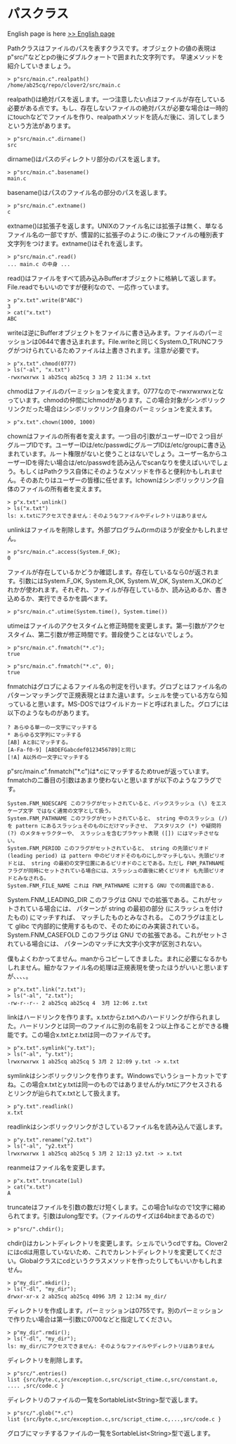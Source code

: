 # パスクラス

English page is here [>> English page](path-en)

Pathクラスはファイルのパスを表すクラスです。オブジェクトの値の表現はp"src/"などとpの後にダブルクォートで囲まれた文字列です。
早速メソッドを紹介していきましょう。

    > p"src/main.c".realpath()
    /home/ab25cq/repo/clover2/src/main.c

realpath()は絶対パスを返します。一つ注意したい点はファイルが存在している必要がある点です。もし、存在しないファイルの絶対パスが必要な場合は一時的にtouchなどでファイルを作り、realpathメソッドを読んだ後に、消してしまうという方法があります。

    > p"src/main.c".dirname()
    src

dirname()はパスのディレクトリ部分のパスを返します。

    > p"src/main.c".basename()
    main.c

basename()はパスのファイル名の部分のパスを返します。

    > p"src/main.c".extname()
    c

extname()は拡張子を返します。UNIXのファイル名には拡張子は無く、単なるファイル名の一部ですが、慣習的に拡張子のように.の後にファイルの種別表す文字列をつけます。extname()はそれを返します。

    > p"src/main.c".read()
    ... main.c の中身 ...

read()はファイルをすべて読み込みBufferオブジェクトに格納して返します。File.readでもいいのですが便利なので、一応作っています。

    > p"x.txt".write(B"ABC")
    3
    > cat("x.txt")
    ABC

writeは逆にBufferオブジェクトをファイルに書き込みます。ファイルのパーミッションは0644で書き込まれます。File.writeと同じくSystem.O_TRUNCフラグがつけられているためファイルは上書きされます。注意が必要です。

    > p"x.txt".chmod(0777)
    > ls("-al", "x.txt")
    -rwxrwxrwx 1 ab25cq ab25cq 3 3月 2 11:34 x.txt

chmodはファイルのパーミッションを変えます。0777なので-rwxrwxrwxとなっています。chmodの仲間にlchmodがあります。この場合対象がシンボリックリンクだった場合はシンボリックリンク自身のパーミッションを変えます。

    > p"x.txt".chown(1000, 1000)

chownはファイルの所有者を変えます。一つ目の引数がユーザーIDで２つ目がグループIDです。ユーザーIDは/etc/passwdにグループIDは/etc/groupに書き込まれています。ルート権限がないと使うことはないでしょう。ユーザー名からユーザーIDを得たい場合は/etc/passwdを読み込んでscanなりを使えばいいでしょう。もしくはPathクラス自体にそのようなメソッドを作ると便利かもしれません。そのあたりはユーザーの皆様に任せます。lchownはシンボリックリンク自体のファイルの所有者を変えます。

    > p"x.txt".unlink()
    > ls("x.txt")
    ls: x.txtにアクセスできません：そのようなファイルやディレクトリはありません

unlinkはファイルを削除します。外部プログラムのrmのほうが安全かもしれません。

    > p"src/main.c".access(System.F_OK);
    0

ファイルが存在しているかどうか確認します。存在しているなら0が返されます。引数にはSystem.F_OK, System.R_OK, System.W_OK, System.X_OKのどれかが使われます。それぞれ、ファイルが存在しているか、読み込めるか、書き込めるか、実行できるかを調べます。

    > p"src/main.c".utime(System.time(), System.time())

utimeはファイルのアクセスタイムと修正時間を変更します。第一引数がアクセスタイム、第二引数が修正時間です。普段使うことはないでしょう。

    > p"src/main.c".fnmatch("*.c");
    true

    > p"src/main.c".fnmatch("*.c", 0);
    true

fnmatchはグロブによるファイル名の判定を行います。グロブとはファイル名のパターンマッチングで正規表現とはまた違います。シェルを使っている方なら知っていると思います。MS-DOSではワイルドカードと呼ばれました。グロブには以下のようなものがあります。

    ? あらゆる単一の一文字にマッチする
    * あらゆる文字列にマッチする
    [AB] AとBにマッチする。
    [A-Fa-f0-9] [ABDEFGabcdef0123456789]と同じ
    [!A] A以外の一文字にマッチする

p"src/main.c".fnmatch("\*.c")は\*.cにマッチするためtrueが返っています。fnmatchの二番目の引数はあまり使わないと思いますが以下のようなフラグです。

    System.FNM_NOESCAPE このフラグがセットされていると、バックスラッシュ (\) をエスケープ文字 ではなく通常の文字として扱う。
    System.FNM_PATHNAME このフラグがセットされていると、 string 中のスラッシュ (/) を pattern にあるスラッシュそのものにだけマッチさせ、 アスタリスク (*) や疑問符 (?) のメタキャラクターや、 スラッシュを含むブラケット表現 ([]) にはマッチさせない。 
    System.FNM_PERIOD このフラグがセットされていると、 string の先頭ピリオド (leading period) は pattern 中のピリオドそのものにしかマッチしない。先頭ピリオドとは、 string の最初の文字位置にあるピリオドのことである。ただし FNM_PATHNAME フラグが同時にセットされている場合には、スラッシュの直後に続くピリオド も先頭ピリオドとみなされる。 
    System.FNM_FILE_NAME これは FNM_PATHNAME に対する GNU での同義語である. 
System.FNM_LEADING_DIR このフラグは GNU での拡張である。これがセットされている場合には、 パターンが string の最初の部分 (にスラッシュを付けたもの) にマッチすれば、 マッチしたものとみなされる。 このフラグは主として glibc で内部的に使用するもので、そのためにのみ実装されている。 
    System.FNM_CASEFOLD このフラグは GNU での拡張である。これがセットされている場合には、 パターンのマッチに大文字小文字が区別されない。 

僕もよくわかってません。manからコピーしてきました。まれに必要になるかもしれません。細かなファイル名の処理は正規表現を使ったほうがいいと思いますが、、、、。

    > p"x.txt".link("z.txt");
    > ls("-al", "z.txt");
    -rw-r--r-- 2 ab25cq ab25cq 4  3月 12:06 z.txt

linkはハードリンクを作ります。x.txtからz.txtへのハードリンクが作られました。ハードリンクとは同一のファイルに別の名前を２つ以上作ることができる機能です。この場合x.txtとz.txtは同一のファイルです。

    > p"x.txt".symlink("y.txt");
    > ls("-al", "y.txt");
    lrwxrwxrwx 1 ab25cq ab25cq 5 3月 2 12:09 y.txt -> x.txt

symlinkはシンボリックリンクを作ります。Windowsでいうショートカットですね。この場合x.txtとy.txtは同一のものではありませんがy.txtにアクセスされるとリンクが辿られてx.txtとして扱えます。

    > p"y.txt".readlink()
    x.txt

readlinkはシンボリックリンクがさしているファイル名を読み込んで返します。

    > p"y.txt".rename("y2.txt")
    > ls("-al", "y2.txt")
    lrwxrwxrwx 1 ab25cq ab25cq 5 3月 2 12:13 y2.txt -> x.txt

reanmeはファイル名を変更します。

    > p"x.txt".truncate(1ul)
    > cat("x.txt")
    A

truncateはファイルを引数の数だけ短くします。この場合1ulなので1文字に縮められてます。引数はulong型です。（ファイルのサイズは64bitまであるので）

    > p"src/".chdir();

chdir()はカレントディレクトリを変更します。シェルでいうcdですね。Clover2にはcdは用意していないため、これでカレントディレクトリを変更してください。Globalクラスにcdというクラスメソッドを作ったりしてもいいかもしれません。

    > p"my_dir".mkdir();
    > ls("-dl", "my_dir");
    drwxr-xr-x 2 ab25cq ab25cq 4096 3月 2 12:34 my_dir/

ディレクトリを作成します。パーミッションは0755です。別のパーミッションで作りたい場合は第一引数に0700などと指定してください。

    > p"my_dir".rmdir();
    > ls("-dl", "my_dir");
    ls: my_dir/にアクセスできません: そのようなファイルやディレクトリはありません

ディレクトリを削除します。

    > p"src/".entries()
    list {src/byte.c,src/exception.c,src/script_ctime.c,src/constant.o, .... ,src/code.c }

ディレクトリのファイルの一覧をSortableList&lt;String&gt;型で返します。

    > p"src/".glob("*.c")
    list {src/byte.c,src/exception.c,src/script_ctime.c,...,src/code.c }

グロブにマッチするファイルの一覧をSortableList&lt;String&gt;型で返します。
